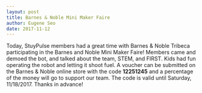 ```yaml
---
layout: post
title: Barnes & Noble Mini Maker Faire
author: Eugene Seo
date: 2017-11-12
---
```

Today, StuyPulse members had a great time with Barnes & Noble Tribeca participating in the Barnes and Noble Mini Maker Faire!
Members came and demoed the bot, and talked about the team, STEM, and FIRST.
Kids had fun operating the robot and letting it shoot fuel.
A voucher can be submitted on the Barnes & Noble online store with the code **12251245** and a percentage of the money will go to support our team.
The code is valid until Saturday, 11/18/2017.
Thanks in advance!
